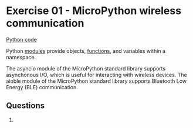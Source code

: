 # Exercise 01 - MicroPython wireless communication

[Python code](./exercise01.py)

Python
[modules](https://docs.python.org/3/tutorial/modules.html)
provide objects,
[functions](https://docs.python.org/3/tutorial/controlflow.html#defining-functions),
and variables within a namespace.

The asyncio module of the MicroPython standard library supports asynchonous I/O, which is useful for interacting with wireless devices.
The aioble module of the MicroPython standard library supports Bluetooth Low Energy (BLE) communication.

## Questions

1.

